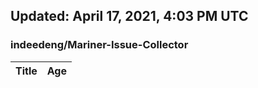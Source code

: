 ## Updated: April 17, 2021, 4:03 PM UTC


### indeedeng/Mariner-Issue-Collector
|**Title**|**Age**|
|:----|:----|